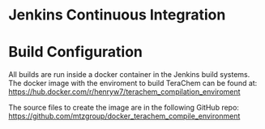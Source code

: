 # Jenkins Continuous Integration

# Build Configuration

All builds are run inside a docker container in the Jenkins build systems.
The docker image with the enviroment to build TeraChem can be found at:
https://hub.docker.com/r/henryw7/terachem_compilation_enviroment

The source files to create the image are in the following GitHub repo:
https://github.com/mtzgroup/docker_terachem_compile_environment
